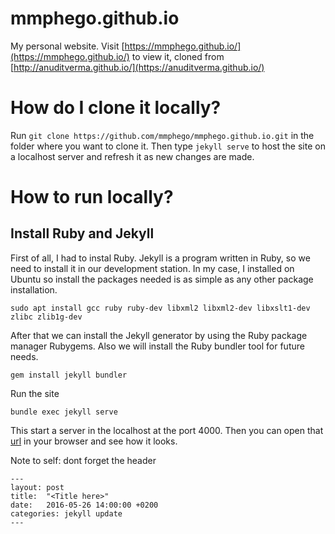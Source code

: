 mmphego.github.io
=================

My personal website. Visit [https://mmphego.github.io/](https://mmphego.github.io/) to view it, cloned from [http://anuditverma.github.io/](https://anuditverma.github.io/)

# How do I clone it locally?

Run `git clone https://github.com/mmphego/mmphego.github.io.git` in the folder where you want to clone it. Then type `jekyll serve` to host the site on a localhost server and refresh it as new changes are made.

# How to run locally?

## Install Ruby and Jekyll
First of all, I had to instal Ruby. Jekyll is a program written in Ruby, so we need to install it in our development station. In my case, I installed on Ubuntu so install the packages needed is as simple as any other package installation.

```
sudo apt install gcc ruby ruby-dev libxml2 libxml2-dev libxslt1-dev zlibc zlib1g-dev
```

After that we can install the Jekyll generator by using the Ruby package manager Rubygems. Also we will install the Ruby bundler tool for future needs.
```
gem install jekyll bundler
```

Run the site
```
bundle exec jekyll serve
```
This start a server in the localhost at the port 4000. Then you can open that [url](http://localhost:4000) in your browser and see how it looks.


Note to self: dont forget the header 

    ---
    layout: post
    title:  "<Title here>"
    date:   2016-05-26 14:00:00 +0200
    categories: jekyll update
    ---

